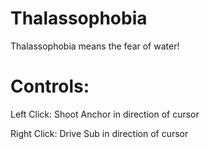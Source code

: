 # Thalassophobia
Thalassophobia means the fear of water!

# Controls:
Left Click: Shoot Anchor in direction of cursor

Right Click: Drive Sub in direction of cursor
